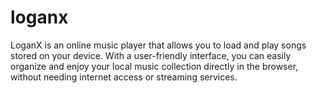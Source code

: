 # loganx
LoganX is an online music player that allows you to load and play songs stored on your device. With a user-friendly interface, you can easily organize and enjoy your local music collection directly in the browser, without needing internet access or streaming services.
